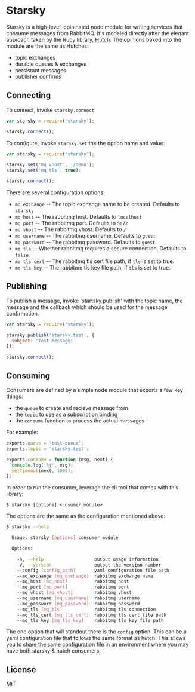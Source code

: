 
# Starsky

Starsky is a high-level, opininated node module for writing services that consume messages from RabbitMQ. It's modeled directly after the elegant approach taken by the Ruby library, [Hutch](https://github.com/gocardless/hutch). The opinions baked into the module are the same as Hutches:

  - topic exchanges
  - durable queues & exchanges
  - persistant messages
  - publisher confirms

## Connecting

To connect, invoke `starsky.connect`:

```js
var starsky = require('starsky');

starsky.connect();
```

To configure, invoke `starsky.set` the the option name and value:

```js
var starsky = require('starsky');

starsky.set('mq vhost', '/demo');
starsky.set('mq tls', true);

starsky.connect();
```

There are several configuration options:

  - `mq exchange` -- The topic exchange name to be created. Defaults to `starsky`
  - `mq host` -- The rabbitmq host. Defaults to `localhost`
  - `mq port` -- The rabbitmq port. Defaults to `5672`
  - `mq vhost` -- The rabbitmq vhost. Defaults to `/`
  - `mq username` -- The rabbitmq username. Defaults to `guest`
  - `mq password` -- The rabbitmq password. Defaults to `guest`
  - `mq tls` -- Whether rabbitmq requires a secure connection. Defaults to `false`.
  - `mq tls cert` -- The rabbitmq tls cert file path, if `tls` is set to true.
  - `mq tls key` -- The rabbitmq tls key file path, if `tls` is set to true.

## Publishing

To publish a message, invoke 'startsky.publish' with the topic name, the message and the callback which should be used for the message confirmation.

```js
var starsky = require('starsky');

starsky.publish('starsky.test', {
  subject: 'test message'
});

starsky.connect();
```

## Consuming

Consumers are defined by a simple node module that exports a few key things:

  - the `queue` to create and recieve message from
  - the `topic` to use as a subscription binding
  - the `consume` function to process the actual messages

For example:

```js
exports.queue = 'test-queue';
exports.topic = 'starsky.test';

exports.consume = function (msg, next) {
  console.log('%j', msg);
  setTimeout(next, 1000);
};
```

In order to run the consumer, leverage the cli tool that comes with this library:

```
$ starsky [options] <cosumer_module>
```

The options are the same as the configuration mentioned above:

```sh
$ starsky --help

  Usage: starsky [options] consumer_module

  Options:

    -h, --help                   output usage information
    -V, --version                output the version number
    --config [config_path]       yaml configuration file path
    --mq_exchange [mq_exchange]  rabbitmq exchange name
    --mq_host [mq_host]          rabbitmq host
    --mq_port [mq_port]          rabbitmq port
    --mq_vhost [mq_vhost]        rabbitmq vhost
    --mq_username [mq_username]  rabbitmq username
    --mq_password [mq_password]  rabbitmq password
    --mq_tls [mq_tls]            rabbitmq tls connection
    --mq_tls_cert [mq_tls_cert]  rabbitmq tls cert file path
    --mq_tls_key [mq_tls_key]    rabbitmq tls key file path
```

The one option that will standout there is the `config` option. This can be a yaml configuration file that follows the same format as hutch. This allows you to share the same configuration file in an environment where you may have both starsky & hutch consumers.

## License

MIT
